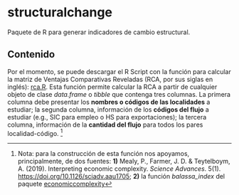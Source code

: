 # structuralchange
Paquete de R para generar indicadores de cambio estructural. 

## Contenido
Por el momento, se puede descargar el R Script con la función para calcular la matriz de Ventajas Comparativas Reveladas (RCA, por sus siglas en inglés): [rca.R](/rca.R). Esta función permite calcular la RCA a partir de cualquier objeto de clase *data.frame* o *tibble* que contenga tres columnas. La primera columna debe presentar los **nombres o códigos de las localidades** a estudiar; la segunda columna, información de los **códigos del flujo** a estudiar (e.g., SIC para empleo o HS para exportaciones); la tercera columna, información de la **cantidad del flujo** para todos los pares localidad-código. [^1]

[^1]: Nota: para la construcción de esta función nos apoyamos, principalmente, de dos fuentes: **1)** Mealy, P., Farmer, J. D. & Teytelboym, A. (2019). Interpreting economic complexity. *Science Advances*. 5(1). https://doi.org/10.1126/sciadv.aau1705; **2)** la función *balassa_index* del paquete [economiccomplexity](https://github.com/pachadotdev/economiccomplexity/tree/master)

